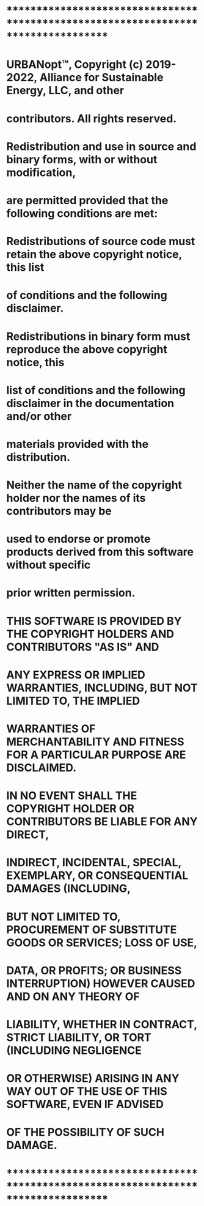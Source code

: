 # *********************************************************************************
# URBANopt™, Copyright (c) 2019-2022, Alliance for Sustainable Energy, LLC, and other
# contributors. All rights reserved.
#
# Redistribution and use in source and binary forms, with or without modification,
# are permitted provided that the following conditions are met:
#
# Redistributions of source code must retain the above copyright notice, this list
# of conditions and the following disclaimer.
#
# Redistributions in binary form must reproduce the above copyright notice, this
# list of conditions and the following disclaimer in the documentation and/or other
# materials provided with the distribution.
#
# Neither the name of the copyright holder nor the names of its contributors may be
# used to endorse or promote products derived from this software without specific
# prior written permission.
#
# THIS SOFTWARE IS PROVIDED BY THE COPYRIGHT HOLDERS AND CONTRIBUTORS "AS IS" AND
# ANY EXPRESS OR IMPLIED WARRANTIES, INCLUDING, BUT NOT LIMITED TO, THE IMPLIED
# WARRANTIES OF MERCHANTABILITY AND FITNESS FOR A PARTICULAR PURPOSE ARE DISCLAIMED.
# IN NO EVENT SHALL THE COPYRIGHT HOLDER OR CONTRIBUTORS BE LIABLE FOR ANY DIRECT,
# INDIRECT, INCIDENTAL, SPECIAL, EXEMPLARY, OR CONSEQUENTIAL DAMAGES (INCLUDING,
# BUT NOT LIMITED TO, PROCUREMENT OF SUBSTITUTE GOODS OR SERVICES; LOSS OF USE,
# DATA, OR PROFITS; OR BUSINESS INTERRUPTION) HOWEVER CAUSED AND ON ANY THEORY OF
# LIABILITY, WHETHER IN CONTRACT, STRICT LIABILITY, OR TORT (INCLUDING NEGLIGENCE
# OR OTHERWISE) ARISING IN ANY WAY OUT OF THE USE OF THIS SOFTWARE, EVEN IF ADVISED
# OF THE POSSIBILITY OF SUCH DAMAGE.
# *********************************************************************************
